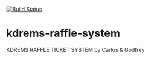 [![Build Status](https://travis-ci.com/carlos-nyaga/kdrems-raffle-system.svg?token=o7Bw5Bvt1r1iyzKTteDB&branch=develop)](https://travis-ci.com/carlos-nyaga/kdrems-raffle-system)


# kdrems-raffle-system
KDREMS RAFFLE TICKET SYSTEM by Carlos &amp; Godfrey
